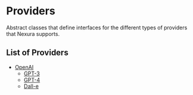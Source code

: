 # Providers

Abstract classes that define interfaces for the different types of providers that Nexura supports.

## List of Providers

- [OpenAI](https://openai.com)
  - [GPT-3](https://openai.com/gpt-3)
  - [GPT-4](https://openai.com/gpt-4)
  - [Dall-e](https://openai.com/dall-e)